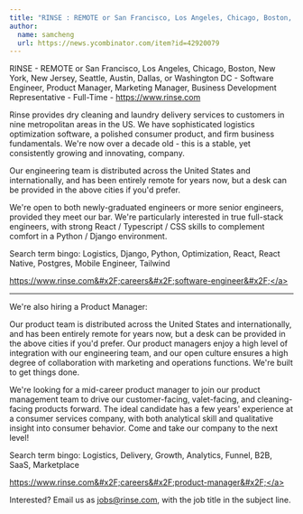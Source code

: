 ```yaml
---
title: "RINSE : REMOTE or San Francisco, Los Angeles, Chicago, Boston, New York, New Jersey, Seattle, Austin, Dallas, or Washington DC"
author:
  name: samcheng
  url: https://news.ycombinator.com/item?id=42920079
---
```

RINSE - REMOTE or San Francisco, Los Angeles, Chicago, Boston, New York, New Jersey, Seattle, Austin, Dallas, or Washington DC - Software Engineer, Product Manager, Marketing Manager, Business Development Representative - Full-Time - <a href="https:&#x2F;&#x2F;www.rinse.com" rel="nofollow">https:&#x2F;&#x2F;www.rinse.com</a>

Rinse provides dry cleaning and laundry delivery services to customers in nine metropolitan areas in the US. We have sophisticated logistics optimization software, a polished consumer product, and firm business fundamentals. We&#x27;re now over a decade old - this is a stable, yet consistently growing and innovating, company.

Our engineering team is distributed across the United States and internationally, and has been entirely remote for years now, but a desk can be provided in the above cities if you&#x27;d prefer.

We&#x27;re open to both newly-graduated engineers or more senior engineers, provided they meet our bar. We&#x27;re particularly interested in true full-stack engineers, with strong React &#x2F; Typescript &#x2F; CSS skills to complement comfort in a Python &#x2F; Django environment.

Search term bingo: Logistics, Django, Python, Optimization, React, React Native, Postgres, Mobile Engineer, Tailwind

<a href="https:&#x2F;&#x2F;www.rinse.com&#x2F;careers&#x2F;software-engineer&#x2F;" rel="nofollow">https:&#x2F;&#x2F;www.rinse.com&#x2F;careers&#x2F;software-engineer&#x2F;</a>

-----------------------------------------------

We&#x27;re also hiring a Product Manager:

Our product team is distributed across the United States and internationally, and has been entirely remote for years now, but a desk can be provided in the above cities if you&#x27;d prefer. Our product managers enjoy a high level of integration with our engineering team, and our open culture ensures a high degree of collaboration with marketing and operations functions. We&#x27;re built to get things done.

We&#x27;re looking for a mid-career product manager to join our product management team to drive our customer-facing, valet-facing, and cleaning-facing products forward. The ideal candidate has a few years&#x27; experience at a consumer services company, with both analytical skill and qualitative insight into consumer behavior. Come and take our company to the next level!

Search term bingo: Logistics, Delivery, Growth, Analytics, Funnel, B2B, SaaS, Marketplace

<a href="https:&#x2F;&#x2F;www.rinse.com&#x2F;careers&#x2F;product-manager&#x2F;" rel="nofollow">https:&#x2F;&#x2F;www.rinse.com&#x2F;careers&#x2F;product-manager&#x2F;</a>

Interested? Email us as jobs@rinse.com, with the job title in the subject line.
<JobApplication />

